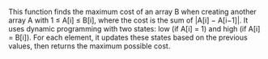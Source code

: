 This function finds the maximum cost of an array B when creating another array A with 1 ≤ A[i] ≤ B[i], where the cost is the sum of |A[i] − A[i−1]|. It uses dynamic programming with two states: low (if A[i] = 1) and high (if A[i] = B[i]). For each element, it updates these states based on the previous values, then returns the maximum possible cost.